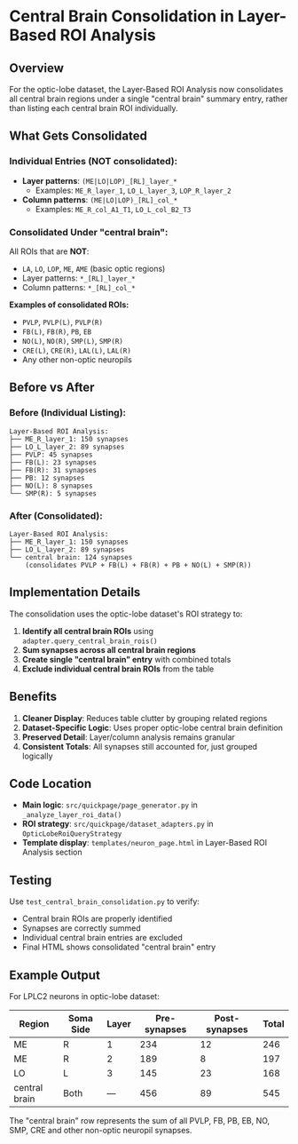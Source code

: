 # Central Brain Consolidation in Layer-Based ROI Analysis

## Overview

For the optic-lobe dataset, the Layer-Based ROI Analysis now consolidates all central brain regions under a single "central brain" summary entry, rather than listing each central brain ROI individually.

## What Gets Consolidated

### Individual Entries (NOT consolidated):
- **Layer patterns**: `(ME|LO|LOP)_[RL]_layer_*`
  - Examples: `ME_R_layer_1`, `LO_L_layer_3`, `LOP_R_layer_2`
- **Column patterns**: `(ME|LO|LOP)_[RL]_col_*`
  - Examples: `ME_R_col_A1_T1`, `LO_L_col_B2_T3`

### Consolidated Under "central brain":
All ROIs that are **NOT**:
- `LA`, `LO`, `LOP`, `ME`, `AME` (basic optic regions)
- Layer patterns: `*_[RL]_layer_*`
- Column patterns: `*_[RL]_col_*`

**Examples of consolidated ROIs:**
- `PVLP`, `PVLP(L)`, `PVLP(R)`
- `FB(L)`, `FB(R)`, `PB`, `EB`
- `NO(L)`, `NO(R)`, `SMP(L)`, `SMP(R)`
- `CRE(L)`, `CRE(R)`, `LAL(L)`, `LAL(R)`
- Any other non-optic neuropils

## Before vs After

### Before (Individual Listing):
```
Layer-Based ROI Analysis:
├── ME_R_layer_1: 150 synapses
├── LO_L_layer_2: 89 synapses
├── PVLP: 45 synapses
├── FB(L): 23 synapses
├── FB(R): 31 synapses
├── PB: 12 synapses
├── NO(L): 8 synapses
└── SMP(R): 5 synapses
```

### After (Consolidated):
```
Layer-Based ROI Analysis:
├── ME_R_layer_1: 150 synapses
├── LO_L_layer_2: 89 synapses
└── central brain: 124 synapses
    (consolidates PVLP + FB(L) + FB(R) + PB + NO(L) + SMP(R))
```

## Implementation Details

The consolidation uses the optic-lobe dataset's ROI strategy to:

1. **Identify all central brain ROIs** using `adapter.query_central_brain_rois()`
2. **Sum synapses across all central brain regions**
3. **Create single "central brain" entry** with combined totals
4. **Exclude individual central brain ROIs** from the table

## Benefits

1. **Cleaner Display**: Reduces table clutter by grouping related regions
2. **Dataset-Specific Logic**: Uses proper optic-lobe central brain definition
3. **Preserved Detail**: Layer/column analysis remains granular
4. **Consistent Totals**: All synapses still accounted for, just grouped logically

## Code Location

- **Main logic**: `src/quickpage/page_generator.py` in `_analyze_layer_roi_data()`
- **ROI strategy**: `src/quickpage/dataset_adapters.py` in `OpticLobeRoiQueryStrategy`
- **Template display**: `templates/neuron_page.html` in Layer-Based ROI Analysis section

## Testing

Use `test_central_brain_consolidation.py` to verify:
- Central brain ROIs are properly identified
- Synapses are correctly summed
- Individual central brain entries are excluded
- Final HTML shows consolidated "central brain" entry

## Example Output

For LPLC2 neurons in optic-lobe dataset:

| Region | Soma Side | Layer | Pre-synapses | Post-synapses | Total |
|--------|-----------|-------|--------------|---------------|-------|
| ME | R | 1 | 234 | 12 | 246 |
| ME | R | 2 | 189 | 8 | 197 |
| LO | L | 3 | 145 | 23 | 168 |
| central brain | Both | — | 456 | 89 | 545 |

The "central brain" row represents the sum of all PVLP, FB, PB, EB, NO, SMP, CRE and other non-optic neuropil synapses.